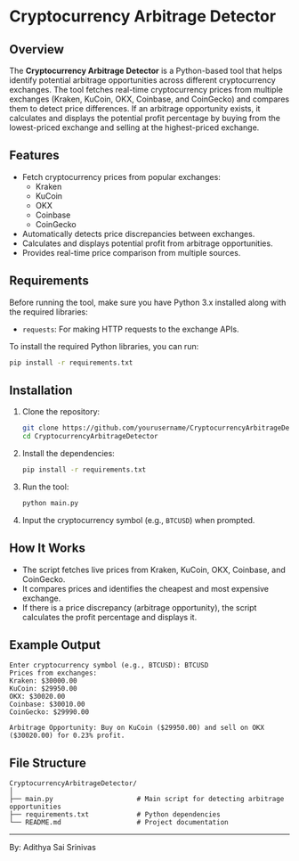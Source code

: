 # Cryptocurrency Arbitrage Detector

## Overview

The **Cryptocurrency Arbitrage Detector** is a Python-based tool that helps identify potential arbitrage opportunities across different cryptocurrency exchanges. The tool fetches real-time cryptocurrency prices from multiple exchanges (Kraken, KuCoin, OKX, Coinbase, and CoinGecko) and compares them to detect price differences. If an arbitrage opportunity exists, it calculates and displays the potential profit percentage by buying from the lowest-priced exchange and selling at the highest-priced exchange.

## Features

- Fetch cryptocurrency prices from popular exchanges:
  - Kraken
  - KuCoin
  - OKX
  - Coinbase
  - CoinGecko
- Automatically detects price discrepancies between exchanges.
- Calculates and displays potential profit from arbitrage opportunities.
- Provides real-time price comparison from multiple sources.

## Requirements

Before running the tool, make sure you have Python 3.x installed along with the required libraries:

- `requests`: For making HTTP requests to the exchange APIs.

To install the required Python libraries, you can run:

```bash
pip install -r requirements.txt
```

## Installation

1. Clone the repository:
   ```bash
   git clone https://github.com/yourusername/CryptocurrencyArbitrageDetector.git
   cd CryptocurrencyArbitrageDetector
   ```

2. Install the dependencies:
   ```bash
   pip install -r requirements.txt
   ```

3. Run the tool:

   ```bash
   python main.py
   ```

4. Input the cryptocurrency symbol (e.g., `BTCUSD`) when prompted.

## How It Works

- The script fetches live prices from Kraken, KuCoin, OKX, Coinbase, and CoinGecko.
- It compares prices and identifies the cheapest and most expensive exchange.
- If there is a price discrepancy (arbitrage opportunity), the script calculates the profit percentage and displays it.

## Example Output

```
Enter cryptocurrency symbol (e.g., BTCUSD): BTCUSD
Prices from exchanges:
Kraken: $30000.00
KuCoin: $29950.00
OKX: $30020.00
Coinbase: $30010.00
CoinGecko: $29990.00

Arbitrage Opportunity: Buy on KuCoin ($29950.00) and sell on OKX ($30020.00) for 0.23% profit.
```

## File Structure

```
CryptocurrencyArbitrageDetector/
│
├── main.py                     # Main script for detecting arbitrage opportunities
├── requirements.txt            # Python dependencies
└── README.md                   # Project documentation
```

---

By: Adithya Sai Srinivas
